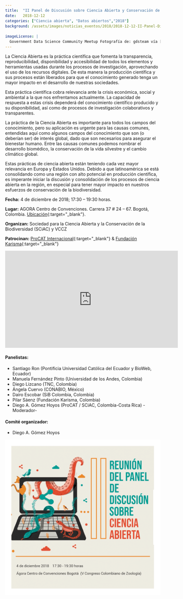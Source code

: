 ```yaml
---
title:  "II Panel de Discusión sobre Ciencia Abierta y Conservación de Biodiversidad"
date:   2018-12-12
categories: ["Ciencia abierta", "Datos abiertos","2018"]
background: /assets/images/noticias_eventos/2018/2018-12-12-II-Panel-Discusion-Ciencia-Abierta-Conservacion-de-biodiversidad.jpg

imageLicense: |
  Government Data Science Community Meetup Fotografía de: gdsteam vía [Flickr](https://flic.kr/p/W7bKPQ)
---
```


La Ciencia Abierta es la práctica científica que fomenta la transparencia, reproducibilidad, disponibilidad y accesibilidad de todos los elementos y herramientas usadas durante los procesos de investigación, aprovechando el uso de los recursos digitales. De esta manera la producción científica y sus procesos están liberados para que el conocimiento generado tenga un mayor impacto en el desarrollo de nuestras sociedades.

Esta práctica científica cobra relevancia ante la crisis económica, social y ambiental a la que nos enfrentamos actualmente. La capacidad de respuesta a estas crisis dependerá del conocimiento científico producido y su disponibilidad, así como de procesos de investigación colaborativos y transparentes.

La práctica de la Ciencia Abierta es importante para todos los campos del conocimiento, pero su aplicación es urgente para las causas comunes, entendidas aquí como algunos campos del conocimiento que son (o deberían ser) de interés global, dado que son necesarios para asegurar el bienestar humano. Entre las causas comunes podemos nombrar el desarrollo biomédico, la conservación de la vida silvestre y el cambio climático global.

Estas prácticas de ciencia abierta están teniendo cada vez mayor relevancia en Europa y Estados Unidos. Debido a que latinoamérica se está consolidando como una región con alto potencial en producción científica, es imperante iniciar la discusión y consolidación de los procesos de ciencia abierta en la región, en especial para tener mayor impacto en nuestros esfuerzos de conservación de la biodiversidad.

**Fecha:** 4 de diciembre de 2018; 17:30 – 19:30 horas.

**Lugar:** AGORA Centro de Convenciones. Carrera 37 # 24 – 67. Bogotá, Colombia. [Ubicación](https://www.google.com/maps/place/%C3%81gora+Bogot%C3%A1/@4.6298745,-74.0948158,17z/data=!3m1!4b1!4m5!3m4!1s0x8e3f9bd91908ed1d:0x23880f62017a68ac!8m2!3d4.6298745!4d-74.0926271?shorturl=1){:target="_blank"}.

**Organizan:** Sociedad para la Ciencia Abierta y la Conservación de la Biodiversidad (SCiAC) y VCCZ

**Patrocinan:** [ProCAT Internacional](https://procat-conservation.org/){:target="_blank"} & [Fundación Karisma](https://karisma.org.co/){:target="_blank"}

<iframe width="560" height="315" src="https://www.youtube.com/embed/XrZGUciymic" title="YouTube video player" frameborder="0" allow="accelerometer; autoplay; clipboard-write; encrypted-media; gyroscope; picture-in-picture" allowfullscreen></iframe>


#### Panelistas:

+ Santiago Ron (Pontificia Universidad Católica del Ecuador y BioWeb, Ecuador)
+ Manuela Fernández Pinto (Universidad de los Andes, Colombia)
+ Diego Lizcano (TNC, Colombia)
+ Ángela Cuervo (CONABIO, México)
+ Dairo Escobar (SiB Colombia, Colombia)
+ Pilar Sáenz (Fundación Karisma, Colombia)
+ Diego A. Gómez Hoyos (ProCAT / SCiAC, Colombia-Costa Rica) -Moderador-
 
#### Comité organizador:

+ Diego A. Gómez Hoyos

<img src="/assets/images/noticias_eventos/2018/2018-12-12-II-Panel-Discusion-Ciencia-Abierta-Conservacion.png" width=770>
